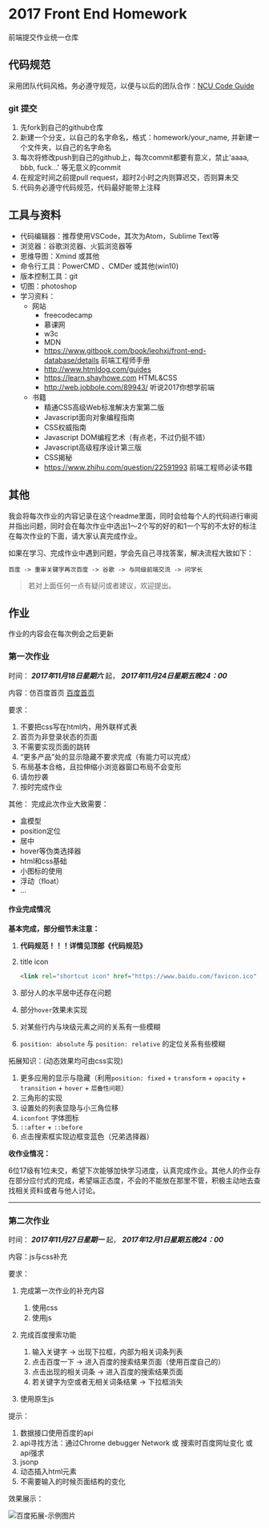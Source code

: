 # 2017 Front End Homework
前端提交作业统一仓库
## 代码规范
采用团队代码风格。务必遵守规范，以便与以后的团队合作：[NCU Code Guide](http://ncuhome.github.io/frontend-guide/)

### git 提交

1. 先fork到自己的github仓库
2. 新建一个分支，以自己的名字命名，格式：homework/your_name, 并新建一个文件夹，以自己的名字命名
3. 每次将修改push到自己的github上，每次commit都要有意义，禁止'aaaa, bbb, fuck...' 等无意义的commit
4. 在规定时间之前提pull request，超时2小时之内则算迟交，否则算未交
5. 代码务必遵守代码规范，代码最好能带上注释

## 工具与资料

* 代码编辑器：推荐使用VSCode，其次为Atom，Sublime Text等
* 浏览器：谷歌浏览器、火狐浏览器等
* 思维导图：Xmind 或其他
* 命令行工具：PowerCMD 、CMDer 或其他(win10)
* 版本控制工具：git
* 切图：photoshop
* 学习资料：
    * 网站
        * freecodecamp
        * 慕课网
        * w3c
        * MDN
        * https://www.gitbook.com/book/leohxj/front-end-database/details 前端工程师手册
        * http://www.htmldog.com/guides 
        * https://learn.shayhowe.com HTML&CSS
        * http://web.jobbole.com/89943/ 听说2017你想学前端
    * 书籍
        * 精通CSS高级Web标准解决方案第二版
        * Javascript面向对象编程指南
        * CSS权威指南
        * Javascript DOM编程艺术（有点老，不过仍挺不错）
        * Javascript高级程序设计第三版
        * CSS揭秘
        * https://www.zhihu.com/question/22591993 前端工程师必读书籍

## 其他
我会将每次作业的内容记录在这个readme里面，同时会给每个人的代码进行审阅并指出问题，同时会在每次作业中选出1～2个写的好的和1一个写的不太好的标注在每次作业的下面，请大家认真完成作业。

如果在学习、完成作业中遇到问题，学会先自己寻找答案，解决流程大致如下：

```
百度 -> 重审关键字再次百度 -> 谷歌 -> 与同级前端交流 -> 问学长 
```
> 若对上面任何一点有疑问或者建议，欢迎提出。

## 作业
作业的内容会在每次例会之后更新
### 第一次作业
时间： _**2017年11月18日星期六**_ 起， _**2017年11月24日星期五晚24：00**_

内容：仿百度首页 [百度首页](http://www.baidu.com)

要求：

1. 不要把css写在html内，用外联样式表
2. 首页为非登录状态的页面
3. 不需要实现页面的跳转
4. “更多产品”处的显示隐藏不要求完成（有能力可以完成）
5. 布局基本合格，且拉伸缩小浏览器窗口布局不会变形
6. 请勿抄袭
7. 按时完成作业

其他：
完成此次作业大致需要：

* 盒模型
* position定位
* 居中
* hover等伪类选择器
* html和css基础
* 小图标的使用
* 浮动（float）
* ...

#### 作业完成情况

**基本完成，部分细节未注意：**

1.  **代码规范！！！详情见顶部《代码规范》**
2. title icon 
    
    ```html
    <link rel="shortcut icon" href="https://www.baidu.com/favicon.ico"  type="image/x-icon">
    ```
3. 部分人的水平居中还存在问题
4. 部分`hover`效果未实现
5. 对某些行内与块级元素之间的关系有一些模糊
6. `position: absolute` 与 `position: relative` 的定位关系有些模糊

拓展知识：(动态效果均可由css实现)

1. 更多应用的显示与隐藏（利用`position: fixed` + `transform` + `opacity` + `transition` + `hover` + `层叠性问题`）
2. 三角形的实现
3. 设置处的列表显隐与小三角位移
4. `iconfont` 字体图标
5. `::after` + `::before`
6. 点击搜索框实现边框变蓝色（兄弟选择器）

**收作业情况：**

6位17级有1位未交，希望下次能够加快学习进度，认真完成作业。其他人的作业存在部分应付式的完成，希望端正态度，不会的不能放在那里不管，积极主动地去查找相关资料或者与他人讨论。

---

### 第二次作业

时间： _**2017年11月27日星期一**_ 起， _**2017年12月1日星期五晚24：00**_

内容：js与css补充

要求：
    
1. 完成第一次作业的补充内容
    1. 使用css
    2. 使用js

2. 完成百度搜索功能
    1. 输入关键字 -> 出现下拉框，内部为相关词条列表
    2. 点击百度一下 -> 进入百度的搜索结果页面（使用百度自己的）
    3. 点击出现的相关词条 -> 进入百度的搜索结果页面
    4. 若关键字为空或者无相关词条结果 -> 下拉框消失

3. 使用原生js

提示：

1. 数据接口使用百度的api
2. api寻找方法：通过Chrome debugger Network 或 搜索时百度网址变化 或 api强求
3. jsonp
4. 动态插入html元素
5. 不需要输入的时候页面结构的变化

效果展示：

![百度拓展-示例图片]()



